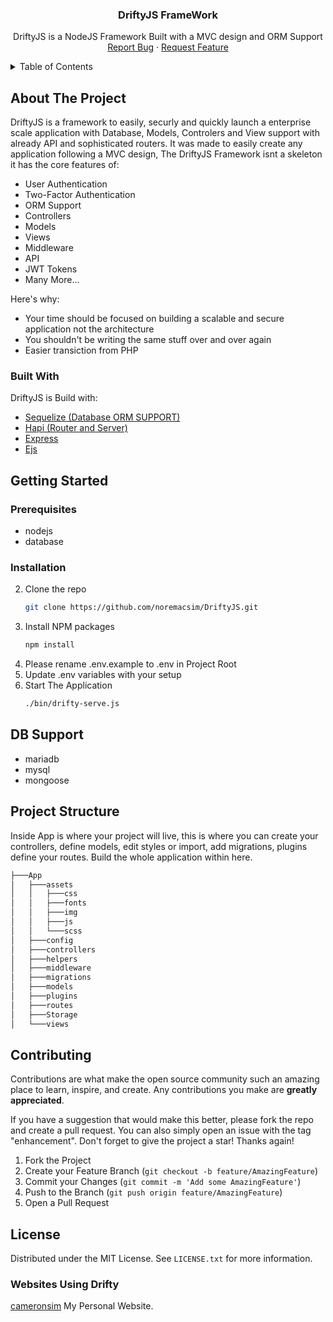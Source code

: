 
<div align="center">
<h3 align="center">DriftyJS FrameWork</h3>
  <p align="center">
    DriftyJS is a NodeJS Framework Built with a MVC design and ORM Support
    <br />
    <a href="https://github.com/noremacsim/DriftyJS/discussions/6">Report Bug</a>
    ·
    <a href="https://github.com/noremacsim/DriftyJS/discussions/categories/ideas">Request Feature</a>
  </p>
</div>

<!-- TABLE OF CONTENTS -->
<details>
  <summary>Table of Contents</summary>
  <ol>
    <li>
      <a href="#about-the-project">About The Project</a>
      <ul>
        <li><a href="#built-with">Built With</a></li>
      </ul>
    </li>
    <li>
      <a href="#getting-started">Getting Started</a>
      <ul>
        <li><a href="#prerequisites">Prerequisites</a></li>
        <li><a href="#installation">Installation</a></li>
      </ul>
    </li>
    <li><a href="#Project Structure">Project Structure</a></li>
    <li><a href="#usage">Usage</a></li>
    <li><a href="#Contributing">Contributing</a></li>
    <li><a href="#license">License</a></li>
  </ol>
</details>

<!-- ABOUT THE PROJECT -->
## About The Project

DriftyJS is a framework to easily, securly and quickly launch a enterprise scale application with Database, Models, Controlers and View support with already API and sophisticated routers.
It was made to easily create any application following a MVC design, The DriftyJS Framework isnt a skeleton it has the core features of:
- User Authentication
- Two-Factor Authentication
- ORM Support
- Controllers
- Models
- Views
- Middleware
- API
- JWT Tokens
- Many More...

Here's why:
* Your time should be focused on building a scalable and secure application not the architecture
* You shouldn't be writing the same stuff over and over again
* Easier transiction from PHP

### Built With

DriftyJS is Build with:
* [Sequelize (Database ORM SUPPORT)](https://sequelize.org)
* [Hapi (Router and Server)](https://hapi.dev/)
* [Express](https://expressjs.com/)
* [Ejs](https://ejs.co/)

<!-- GETTING STARTED -->
## Getting Started

### Prerequisites

* nodejs
* database

### Installation

2. Clone the repo
   ```sh
   git clone https://github.com/noremacsim/DriftyJS.git
   ```
3. Install NPM packages
   ```sh
   npm install
   ```
4. Please rename .env.example to .env in Project Root
5. Update .env variables with your setup
6. Start The Application
   ```sh
   ./bin/drifty-serve.js
   ```

## DB Support
* mariadb
* mysql
* mongoose

<!-- Project Structure -->
## Project Structure

Inside App is where your project will live, this is where you can create your controllers, define models, edit styles or import, add migrations, plugins define your routes. Build the whole application within here.
```php
├───App
│   ├───assets
│   │   ├───css
│   │   ├───fonts
│   │   ├───img
│   │   ├───js
│   │   └───scss
│   ├───config
│   ├───controllers
│   ├───helpers
│   ├───middleware
│   ├───migrations
│   ├───models
│   ├───plugins
│   ├───routes
│   ├───Storage
│   └───views
```

<!-- CONTRIBUTING -->
## Contributing

Contributions are what make the open source community such an amazing place to learn, inspire, and create. Any contributions you make are **greatly appreciated**.

If you have a suggestion that would make this better, please fork the repo and create a pull request. You can also simply open an issue with the tag "enhancement".
Don't forget to give the project a star! Thanks again!

1. Fork the Project
2. Create your Feature Branch (`git checkout -b feature/AmazingFeature`)
3. Commit your Changes (`git commit -m 'Add some AmazingFeature'`)
4. Push to the Branch (`git push origin feature/AmazingFeature`)
5. Open a Pull Request

<!-- LICENSE -->
## License

Distributed under the MIT License. See `LICENSE.txt` for more information.

### Websites Using Drifty
[cameronsim](https://cameronsim.uk) My Personal Website.
